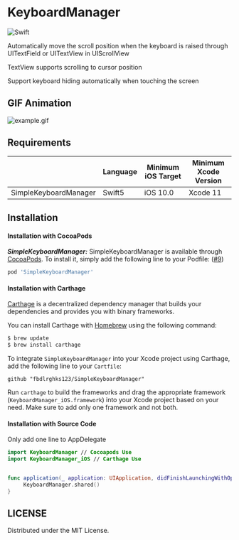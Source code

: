 # KeyboardManager

![Swift](https://img.shields.io/badge/Swift-5.0-orange.svg)

Automatically move the scroll position when the keyboard is raised through UITextField or UITextView in UIScrollView

TextView supports scrolling to cursor position

Support keyboard hiding automatically when touching the screen

## GIF Animation

![example.gif](https://github.com/fbdlrghks123/SimpleKeyboardManager/blob/master/ScreenShot/example.gif?raw=true)


## Requirements

|                       | Language | Minimum iOS Target | Minimum Xcode Version |
| --------------------- | -------- | ------------------ | --------------------- |
| SimpleKeyboardManager | Swift5   | iOS 10.0           | Xcode 11              |



## Installation

#### Installation with CocoaPods

***SimpleKeyboardManager:*** SimpleKeyboardManager is available through [CocoaPods](http://cocoapods.org). To install
it, simply add the following line to your Podfile: ([#9](https://github.com/hackiftekhar/IQKeyboardManager/issues/9))

```ruby
pod 'SimpleKeyboardManager'
```



#### Installation with Carthage

[Carthage](https://github.com/Carthage/Carthage) is a decentralized dependency manager that builds your dependencies and provides you with binary frameworks.

You can install Carthage with [Homebrew](http://brew.sh/) using the following command:

```bash
$ brew update
$ brew install carthage
```

To integrate `SimpleKeyboardManager` into your Xcode project using Carthage, add the following line to your `Cartfile`:

```
github "fbdlrghks123/SimpleKeyboardManager"
```

Run `carthage` to build the frameworks and drag the appropriate framework (`KeyboardManager_iOS.framework`) into your Xcode project based on your need. Make sure to add only one framework and not both.



#### Installation with Source Code

Only add one line to AppDelegate

```swift
import KeyboardManager // Cocoapods Use
import KeyboardManager_iOS // Carthage Use


func application(_ application: UIApplication, didFinishLaunchingWithOptions launchOptions: [UIApplication.LaunchOptionsKey: Any]?) -> Bool {
     KeyboardManager.shared()
}
```




LICENSE
---

Distributed under the MIT License.
